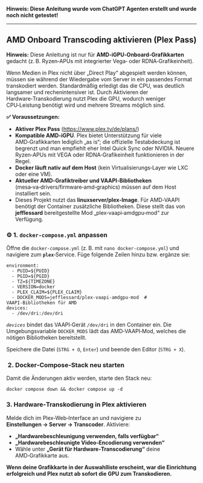 **Hinweis: Diese Anleitung wurde vom ChatGPT Agenten erstellt und wurde noch nicht getestet!**

---

##  AMD Onboard Transcoding aktivieren (Plex Pass)

**Hinweis:** Diese Anleitung ist nur für **AMD‑iGPU‑Onboard‑Grafikkarten** gedacht (z. B. Ryzen‑APUs mit integrierter Vega‑ oder RDNA‑Grafikeinheit). 

Wenn Medien in Plex nicht über „Direct Play“ abgespielt werden können, müssen sie während der Wiedergabe vom Server in ein passendes Format transkodiert werden. Standardmäßig erledigt das die CPU, was deutlich langsamer und rechenintensiver ist. Durch Aktivieren der Hardware‑Transkodierung nutzt Plex die GPU, wodurch weniger CPU‑Leistung benötigt wird und mehrere Streams möglich sind.

**✅ Voraussetzungen:**
- **Aktiver Plex Pass** (https://www.plex.tv/de/plans/)
- **Kompatible AMD‑iGPU**. Plex bietet Unterstützung für viele AMD‑Grafikkarten lediglich „as is“; die offizielle Testabdeckung ist begrenzt und man empfiehlt eher Intel Quick Sync oder NVIDIA. Neuere Ryzen‑APUs mit VEGA oder RDNA‑Grafikeinheit funktionieren in der Regel.
- **Docker läuft nativ auf dem Host** (kein Virtualisierungs‑Layer wie LXC oder eine VM).
- **Aktueller AMD‑Grafiktreiber und VAAPI‑Bibliotheken** (mesa‑va‑drivers/firmware‑amd‑graphics) müssen auf dem Host installiert sein.
- Dieses Projekt nutzt das **linuxserver/plex‑Image**. Für AMD‑VAAPI benötigt der Container zusätzliche Bibliotheken. Diese stellt das von **jefflessard** bereitgestellte Mod „plex‑vaapi‑amdgpu‑mod“ zur Verfügung.

### ⚙️ 1. `docker‑compose.yml` anpassen
Öffne die `docker‑compose.yml` (z. B. mit `nano docker‑compose.yml`) und navigiere zum **`plex`**‑Service. Füge folgende Zeilen hinzu bzw. ergänze sie:

```
environment:
  - PUID=${PUID}
  - PGID=${PGID}
  - TZ=${TIMEZONE}
  - VERSION=docker
  - PLEX_CLAIM=${PLEX_CLAIM}
  - DOCKER_MODS=jefflessard/plex-vaapi-amdgpu-mod  # VAAPI‑Bibliotheken für AMD
devices:
  - /dev/dri:/dev/dri
```

*`devices`* bindet das VAAPI‑Gerät `/dev/dri` in den Container ein. Die Umgebungsvariable `DOCKER_MODS` lädt das AMD‑VAAPI‑Mod, welches die nötigen Bibliotheken bereitstellt.

Speichere die Datei (`STRG + O`, `Enter`) und beende den Editor (`STRG + X`).

###  2. Docker‑Compose‑Stack neu starten
Damit die Änderungen aktiv werden, starte den Stack neu:

```
docker compose down && docker compose up -d
```

### ️3. Hardware‑Transkodierung in Plex aktivieren
Melde dich im Plex‑Web‑Interface an und navigiere zu **Einstellungen → Server → Transcoder**. Aktiviere:
- **„Hardwarebeschleunigung verwenden, falls verfügbar“**
- **„Hardwarebeschleunigte Video‑Encodierung verwenden“**
- Wähle unter **„Gerät für Hardware‑Transcodierung“** deine AMD‑Grafikkarte aus.

**Wenn deine Grafikkarte in der Auswahlliste erscheint, war die Einrichtung erfolgreich und Plex nutzt ab sofort die GPU zum Transkodieren.**
